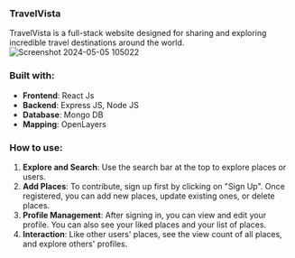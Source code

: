### TravelVista

TravelVista is a full-stack website designed for sharing and exploring incredible travel destinations around the world.
![Screenshot 2024-05-05 105022](https://github.com/sshiwangi/TravelVista/assets/77545230/601eeb5f-5c98-479f-9708-6e9493284dbf)


### Built with:
- **Frontend**: React Js
- **Backend**: Express JS, Node JS
- **Database**: Mongo DB
- **Mapping**: OpenLayers

### How to use:
1. **Explore and Search**: Use the search bar at the top to explore places or users.
2. **Add Places**: To contribute, sign up first by clicking on "Sign Up". Once registered, you can add new places, update existing ones, or delete places.
3. **Profile Management**: After signing in, you can view and edit your profile. You can also see your liked places and your list of places.
4. **Interaction**: Like other users' places, see the view count of all places, and explore others' profiles.



